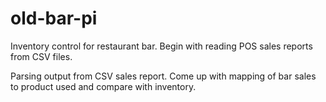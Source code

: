 # old-bar-pi
Inventory control for restaurant bar.  Begin with reading POS sales reports from CSV files.

Parsing output from CSV sales report.
Come up with mapping of bar sales to product used and compare with inventory.

